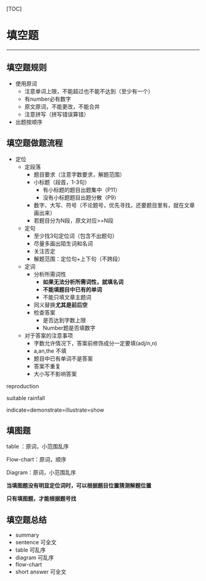 [TOC]

# 填空题

---

## 填空题规则

- 使用原词
    - 注意单词上限，不能超过也不能不达到（至少有一个）
    - 有number必有数字
    - 原文原词，不能更改，不能合并
    - 注意拼写（拼写错误算错）
- 出题按顺序

## 填空题做题流程

- 定位
    - 定段落
        - 题目要求（注意字数要求，解题范围）
        - 小标题（段首，1-3句）
            - 有小标题的题目出题集中（P11）
            - 没有小标题题目出题分散（P9）
        - 数字、大写、符号（不论题号，优先寻找，还要题目里有，就在文章画出来）
        - 若题目分为N段，原文对应>=N段
    - 定句
        - 至少找3句定位词（包含不出题句）
        - 尽量多画出陌生词和名词
        - 关注否定
        - 解题范围：定位句+上下句（不跨段）
    - 定词
        - 分析所需词性
            - **如果无法分析所需词性，就填名词** 
            - **不能填题目中已有的单词**
            - 不能只填文章主题词
        - 同义替换**尤其是前后空**
        - 检查答案
            - 是否达到字数上限
            - Number题是否填数字
    - 对于答案的注意事项
        - 字数允许情况下，答案前修饰成分一定要填(adj/n,n)
        - a,an,the 不填
        - 题目中已有单词不是答案
        - 答案不重复
        - 大小写不影响答案


reproduction

suitable rainfall

indicate=demonstrate=illustrate=show


## 填图题

table ：原词，小范围乱序

Flow-chart：原词，顺序

Diagram：原词，小范围乱序

**当填图题没有明显定位词时，可以根据题目位置猜测解题位置**

**只有填图题，才能根据题号找**

## 填空题总结

- summary 
- sentence 可全文
- table 可乱序 
- diagram 可乱序 
- flow-chart  
- short answer 可全文